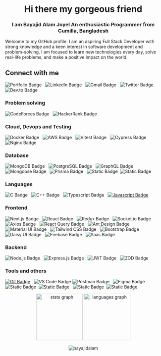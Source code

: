 <h1 align="center">Hi there my gorgeous friend </h1> 
<h3 align='center'> I am <span>Bayajid Alam Joyel</span> An enthusiastic Programmer from Cumilla, Bangladesh</h3>
<p align='left'>Welcome to my GitHub profile. I am an aspiring Full Stack Developer with strong knowledge and a keen interest in software development and problem-solving. I am focused to learn new technologies every day, solve real-life problems, and make a positive impact on the world.</p>

## Connect with me
![Portfolio Badge](https://img.shields.io/badge/Portfolio-%2337BEFF?style=for-the-badge&logo=%2337BEFF&link=https%3A%2F%2Fbayajidalamjoyel.netlify.app) &nbsp; ![LinkedIn Badge](https://img.shields.io/badge/Linkedin-%230A66C2?style=for-the-badge&logo=linkedin&link=https%3A%2F%2Fwww.linkedin.com%2Fin%2Fbayajid-alam-joyel) &nbsp; ![Gmail Badge](https://img.shields.io/badge/Gmail-%23EA4335?style=for-the-badge&logo=gmail&logoColor=%23EA4335&labelColor=white&link=bayajidalam2001%40gmail.com) &nbsp; ![Twitter Badge](https://img.shields.io/badge/Twitter-%231D9BF0?style=for-the-badge&logo=x&link=https%3A%2F%2Ftwitter.com%2Fbayajid_alam) &nbsp; ![Dev.to Badge](https://img.shields.io/badge/Dev-%230A0A0A?style=for-the-badge&logo=devdotto&link=https%3A%2F%2Fdev.to%2Fbayajid_alam)

### Problem solving
![CodeForces Badge](https://img.shields.io/badge/CodeForces-%231F8ACB?style=for-the-badge&logo=codeforces&logoColor=codeforces&labelColor=white&link=https%3A%2F%2Fcodeforces.com%2Fprofile%2FBayajid_Alam) &nbsp; ![HackerRank Badge](https://img.shields.io/badge/Hackerrank-%2300EA64?style=for-the-badge&logo=hackerrank&labelColor=white&link=https%3A%2F%2Fwww.hackerrank.com%2Fprofile%2Fbayajidalam2001)

### Cloud, Devops and Testing

![Docker Badge](https://img.shields.io/badge/Docker-%232496ED?style=for-the-badge&logo=docker&logoColor=white&labelColor=black) &nbsp; ![AWS Badge](https://img.shields.io/badge/AWS-%23232F3E?style=for-the-badge&logo=amazonaws&logoColor=white&labelColor=black) &nbsp; ![Vitest Badge](https://img.shields.io/badge/Vitest-%236E9F18?style=for-the-badge&logo=vitest&logoColor=white&labelColor=black) &nbsp; ![Cypress Badge](https://img.shields.io/badge/Cypress-%2317202C?style=for-the-badge&logo=cypress&logoColor=white&labelColor=black) &nbsp; ![Nginx Badge](https://img.shields.io/badge/Nginx-%23009639?style=for-the-badge&logo=nginx&logoColor=white&labelColor=black)



### Database

![MongoDB Badge](https://img.shields.io/badge/MongoDB-4EA94B?style=for-the-badge&logo=mongodb&logoColor=white) &nbsp; ![PostgreSQL Badge](https://img.shields.io/badge/PostgreSQL-%234169E1?style=for-the-badge&logo=postgresql&logoColor=white&labelColor=black) &nbsp; ![GraphQL Badge](https://img.shields.io/badge/-GraphQl-e535ab?style=for-the-badge&labelColor=black&logo=node.js&logoColor=e535ab)&nbsp; ![Mongoose Badge](https://img.shields.io/badge/Mongoose-%23880000?style=for-the-badge&logo=mongoose&logoColor=white&labelColor=black) &nbsp; ![Prisma Badge](https://img.shields.io/badge/prisma-%232D3748?style=for-the-badge&logo=prisma&logoColor=white&labelColor=black) &nbsp; ![Static Badge](https://img.shields.io/badge/Redis-%23DC382D?style=for-the-badge&logo=redis&logoColor=white&labelColor=black)&nbsp; ![Static Badge](https://img.shields.io/badge/Supabase-%233FCF8E?style=for-the-badge&logo=supabase&logoColor=white&labelColor=black) &nbsp; 



### Languages

![C Badge](https://img.shields.io/badge/C-%23A8B9CC?style=for-the-badge&logo=c&logoColor=white&labelColor=black) &nbsp; ![C++ Badge](https://img.shields.io/badge/C%2B%2B-%2300599C?style=for-the-badge&logo=cplusplus&logoColor=white&labelColor=black) &nbsp; ![Typescript Badge](https://img.shields.io/badge/Typescript-%233178C6?style=for-the-badge&logo=typescript&logoColor=white&color=%233178C6) &nbsp; [![Javascript Badge](https://img.shields.io/badge/-Javascript-F0DB4F?style=for-the-badge&labelColor=black&logo=javascript&logoColor=F0DB4F)](#)


### Frontend

![Next.js Badge](https://img.shields.io/badge/Next%20Js-%23000000?style=for-the-badge&logo=nextdotjs&labelColor=black&color=black) &nbsp; ![React Badge](https://img.shields.io/badge/React-%2361DAFB?style=for-the-badge&logo=react&labelColor=black) &nbsp; ![Redux Badge](https://img.shields.io/badge/Redux-%23764ABC?style=for-the-badge&logo=redux&logoColor=white&color=%23764ABC) &nbsp; ![Socket.io Badge](https://img.shields.io/badge/Socket%20io-%23010101?style=for-the-badge&logo=socketdotio&logoColor=white&labelColor=black) &nbsp; ![Axios Badge](https://img.shields.io/badge/Axios-%235A29E4?style=for-the-badge&logo=axios&logoColor=white&labelColor=black) &nbsp; ![React Query Badge](https://img.shields.io/badge/React%20Query-%23FF4154?style=for-the-badge&logo=reactquery&logoColor=white&labelColor=black) &nbsp; ![Ant Design Badge](https://img.shields.io/badge/Ant%20Design-%230170FE?style=for-the-badge&logo=antdesign&logoColor=white&labelColor=black) &nbsp; ![Material UI Badge](https://img.shields.io/badge/Material%20UI-%23007FFF?style=for-the-badge&logo=mui&logoColor=white&labelColor=black) &nbsp; ![Tailwind CSS Badge](https://img.shields.io/badge/Tailwind%20CSS-092749?style=for-the-badge&logo=tailwindcss&logoColor=06B6D4&labelColor=000000) &nbsp; ![Bootstrap Badge](https://img.shields.io/badge/Bootstrap-%237952B3?style=for-the-badge&logo=bootstrap&logoColor=white&labelColor=black) &nbsp; ![Daisy UI Badge](https://img.shields.io/badge/Daisy%20UI-%235A0EF8?style=for-the-badge&logo=daisyui&logoColor=white&labelColor=black) &nbsp; ![Firebase Badge](https://img.shields.io/badge/Firebase-%23FFCA28?style=for-the-badge&logo=firebase&logoColor=white&labelColor=black) &nbsp; ![Saas Badge](https://img.shields.io/badge/Saas-%23CC6699?style=for-the-badge&logo=sass&logoColor=white&labelColor=black)


### Backend 

![Node.js Badge](https://img.shields.io/badge/-Nodejs-3C873A?style=for-the-badge&labelColor=black&logo=node.js&logoColor=3C873A) &nbsp; ![Express.js Badge](https://img.shields.io/badge/Express%20JS-%23000000?style=for-the-badge&logo=express&labelColor=black&color=black) &nbsp; ![JWT Badge](https://img.shields.io/badge/JWT-%23000000?style=for-the-badge&logo=jsonwebtokens&logoColor=white&labelColor=black) &nbsp; ![ZOD Badge](https://img.shields.io/badge/ZOD-%233E67B1?style=for-the-badge&logo=zod&logoColor=white&labelColor=black)

### Tools and others


[![Git Badge](https://img.shields.io/badge/Git-F05032?style=for-the-badge&logo=git&logoColor=white)](#) &nbsp; ![VS Code Badge](https://img.shields.io/badge/VS%20CODE-%23007ACC?style=for-the-badge&logo=visualstudiocode&logoColor=white&labelColor=black)&nbsp;![Postman Badge](https://img.shields.io/badge/Postman-%23FF6C37?style=for-the-badge&logo=postman&logoColor=white&labelColor=black) &nbsp; ![Figma Badge](https://img.shields.io/badge/Figma-%23F24E1E?style=for-the-badge&logo=figma&logoColor=white&labelColor=black) &nbsp; ![Static Badge](https://img.shields.io/badge/Jira-%230052CC?style=for-the-badge&logo=jira&logoColor=white&labelColor=black) &nbsp;![Static Badge](https://img.shields.io/badge/Chrome-%234285F4?style=for-the-badge&logo=googlechrome&logoColor=white&labelColor=black) &nbsp; ![Static Badge](https://img.shields.io/badge/Edge-%230078D7?style=for-the-badge&logo=microsoftedge&logoColor=white&labelColor=black) &nbsp;![Static Badge](https://img.shields.io/badge/Firefox-%23FF7139?style=for-the-badge&logo=firefox&logoColor=white&labelColor=black)







<div align="center" >
  <img src="https://github-readme-stats.vercel.app/api?username=BayajidAlam&hide_title=false&hide_rank=false&show_icons=true&include_all_commits=true&count_private=true&disable_animations=false&theme=dracula&locale=en&hide_border=false" height="150" alt="stats graph"  />
  <img src="https://github-readme-stats.vercel.app/api/top-langs?username=BayajidAlam&locale=en&hide_title=false&layout=compact&card_width=320&langs_count=5&theme=dracula&hide_border=false" height="150" alt="languages graph"  />
</div>


<p align="center"><img align="center" src="https://github-readme-streak-stats.herokuapp.com/?user=bayajidalam&" alt="bayajidalam" /></p>
